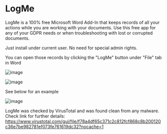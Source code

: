 # LogMe

LogMe is a 100% free Microsoft Word Add-In that keeps records of all your actions while you are working with your documents.
Use this free app for any of your GDPR needs or when troubleshooting with lost or corrupted documents.

Just install under current user. No need for special admin rights.

You can open those records by clicking the "LogMe" button under "File" tab in Word

![image](https://user-images.githubusercontent.com/94911727/156038642-286f37d3-07ee-4dad-8ecc-576c5780ec40.png)


![image](https://user-images.githubusercontent.com/94911727/156038684-01174312-c105-42f9-b648-2795be7ab4f9.png)

See below for an example

![image](https://user-images.githubusercontent.com/94911727/156038759-1741fa87-2f31-4c4b-b7b1-babfe9706308.png)

LogMe was checked by VirusTotal and was found clean from any malware.
Check link for further details:
https://www.virustotal.com/gui/file/f78a4df65c371c2c812fcf868c8b200120c36e7be982781ef073fe761619dc32?nocache=1
